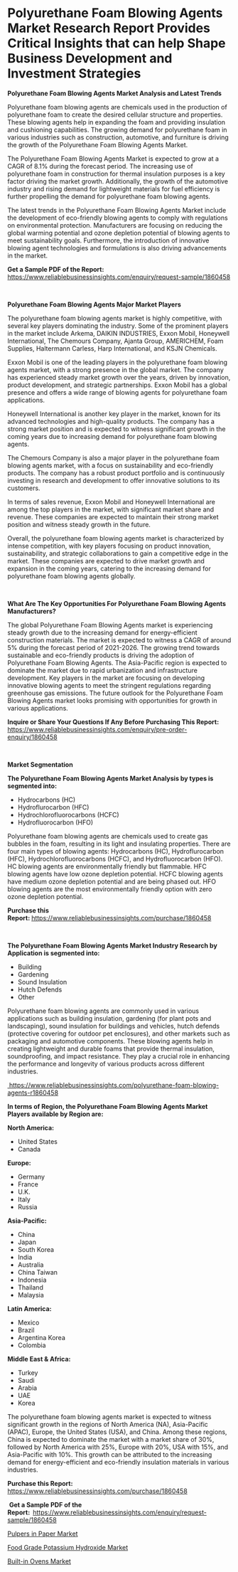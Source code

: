 <p><h1>Polyurethane Foam Blowing Agents Market Research Report Provides Critical Insights that can help Shape Business Development and Investment Strategies</h1></p><p><strong>Polyurethane Foam Blowing Agents Market Analysis and Latest Trends</strong></p>
<p><p>Polyurethane foam blowing agents are chemicals used in the production of polyurethane foam to create the desired cellular structure and properties. These blowing agents help in expanding the foam and providing insulation and cushioning capabilities. The growing demand for polyurethane foam in various industries such as construction, automotive, and furniture is driving the growth of the Polyurethane Foam Blowing Agents Market.</p><p>The Polyurethane Foam Blowing Agents Market is expected to grow at a CAGR of 8.1% during the forecast period. The increasing use of polyurethane foam in construction for thermal insulation purposes is a key factor driving the market growth. Additionally, the growth of the automotive industry and rising demand for lightweight materials for fuel efficiency is further propelling the demand for polyurethane foam blowing agents.</p><p>The latest trends in the Polyurethane Foam Blowing Agents Market include the development of eco-friendly blowing agents to comply with regulations on environmental protection. Manufacturers are focusing on reducing the global warming potential and ozone depletion potential of blowing agents to meet sustainability goals. Furthermore, the introduction of innovative blowing agent technologies and formulations is also driving advancements in the market.</p></p>
<p><strong>Get a Sample PDF of the Report:&nbsp;</strong> <a href="https://www.reliablebusinessinsights.com/enquiry/request-sample/1860458">https://www.reliablebusinessinsights.com/enquiry/request-sample/1860458</a></p>
<p>&nbsp;</p>
<p><strong>Polyurethane Foam Blowing Agents Major Market Players</strong></p>
<p><p>The polyurethane foam blowing agents market is highly competitive, with several key players dominating the industry. Some of the prominent players in the market include Arkema, DAIKIN INDUSTRIES, Exxon Mobil, Honeywell International, The Chemours Company, Ajanta Group, AMERICHEM, Foam Supplies, Haltermann Carless, Harp International, and KSJN Chemicals.</p><p>Exxon Mobil is one of the leading players in the polyurethane foam blowing agents market, with a strong presence in the global market. The company has experienced steady market growth over the years, driven by innovation, product development, and strategic partnerships. Exxon Mobil has a global presence and offers a wide range of blowing agents for polyurethane foam applications.</p><p>Honeywell International is another key player in the market, known for its advanced technologies and high-quality products. The company has a strong market position and is expected to witness significant growth in the coming years due to increasing demand for polyurethane foam blowing agents.</p><p>The Chemours Company is also a major player in the polyurethane foam blowing agents market, with a focus on sustainability and eco-friendly products. The company has a robust product portfolio and is continuously investing in research and development to offer innovative solutions to its customers.</p><p>In terms of sales revenue, Exxon Mobil and Honeywell International are among the top players in the market, with significant market share and revenue. These companies are expected to maintain their strong market position and witness steady growth in the future.</p><p>Overall, the polyurethane foam blowing agents market is characterized by intense competition, with key players focusing on product innovation, sustainability, and strategic collaborations to gain a competitive edge in the market. These companies are expected to drive market growth and expansion in the coming years, catering to the increasing demand for polyurethane foam blowing agents globally.</p></p>
<p>&nbsp;</p>
<p><strong>What Are The Key Opportunities For Polyurethane Foam Blowing Agents Manufacturers?</strong></p>
<p><p>The global Polyurethane Foam Blowing Agents market is experiencing steady growth due to the increasing demand for energy-efficient construction materials. The market is expected to witness a CAGR of around 5% during the forecast period of 2021-2026. The growing trend towards sustainable and eco-friendly products is driving the adoption of Polyurethane Foam Blowing Agents. The Asia-Pacific region is expected to dominate the market due to rapid urbanization and infrastructure development. Key players in the market are focusing on developing innovative blowing agents to meet the stringent regulations regarding greenhouse gas emissions. The future outlook for the Polyurethane Foam Blowing Agents market looks promising with opportunities for growth in various applications.</p></p>
<p><strong>Inquire or Share Your Questions If Any Before Purchasing This Report:</strong> <a href="https://www.reliablebusinessinsights.com/enquiry/pre-order-enquiry/1860458">https://www.reliablebusinessinsights.com/enquiry/pre-order-enquiry/1860458</a></p>
<p>&nbsp;</p>
<p><strong>Market Segmentation</strong></p>
<p><strong>The Polyurethane Foam Blowing Agents Market Analysis by types is segmented into:</strong></p>
<p><ul><li>Hydrocarbons (HC)</li><li>Hydroflurocarbon (HFC)</li><li>Hydrochlorofluorocarbons (HCFC)</li><li>Hydrofluorocarbon (HFO)</li></ul></p>
<p><p>Polyurethane foam blowing agents are chemicals used to create gas bubbles in the foam, resulting in its light and insulating properties. There are four main types of blowing agents: Hydrocarbons (HC), Hydroflurocarbon (HFC), Hydrochlorofluorocarbons (HCFC), and Hydrofluorocarbon (HFO). HC blowing agents are environmentally friendly but flammable. HFC blowing agents have low ozone depletion potential. HCFC blowing agents have medium ozone depletion potential and are being phased out. HFO blowing agents are the most environmentally friendly option with zero ozone depletion potential.</p></p>
<p><strong>Purchase this Report:&nbsp;</strong><a href="https://www.reliablebusinessinsights.com/purchase/1860458">https://www.reliablebusinessinsights.com/purchase/1860458</a></p>
<p>&nbsp;</p>
<p><strong>The Polyurethane Foam Blowing Agents Market Industry Research by Application is segmented into:</strong></p>
<p><ul><li>Building</li><li>Gardening</li><li>Sound Insulation</li><li>Hutch Defends</li><li>Other</li></ul></p>
<p><p>Polyurethane foam blowing agents are commonly used in various applications such as building insulation, gardening (for plant pots and landscaping), sound insulation for buildings and vehicles, hutch defends (protective covering for outdoor pet enclosures), and other markets such as packaging and automotive components. These blowing agents help in creating lightweight and durable foams that provide thermal insulation, soundproofing, and impact resistance. They play a crucial role in enhancing the performance and longevity of various products across different industries.</p></p>
<p><a href="https://www.reliablebusinessinsights.com/polyurethane-foam-blowing-agents-r1860458">&nbsp;https://www.reliablebusinessinsights.com/polyurethane-foam-blowing-agents-r1860458</a></p>
<p><strong>In terms of Region, the Polyurethane Foam Blowing Agents Market Players available by Region are:</strong></p>
<p>
    <p> <strong> North America: </strong>
        <ul>
            <li>United States</li>
            <li>Canada</li>
        </ul>
        </p> 
    <p> <strong> Europe: </strong>
        <ul>
            <li>Germany</li>
            <li>France</li>
            <li>U.K.</li>
            <li>Italy</li>
            <li>Russia</li>
        </ul>
        </p> 
    <p> <strong> Asia-Pacific: </strong>
        <ul>
            <li>China</li>
            <li>Japan</li>
            <li>South Korea</li>
            <li>India</li>
            <li>Australia</li>
            <li>China Taiwan</li>
            <li>Indonesia</li>
            <li>Thailand</li>
            <li>Malaysia</li>
        </ul>
        </p> 
    <p> <strong> Latin America: </strong>
        <ul>
            <li>Mexico</li>
            <li>Brazil</li>
            <li>Argentina Korea</li>
            <li>Colombia</li>
        </ul>
        </p> 
    <p> <strong> Middle East & Africa: </strong>
        <ul>
            <li>Turkey</li>
            <li>Saudi</li>
            <li>Arabia</li>
            <li>UAE</li>
            <li>Korea</li>
        </ul>
    </p>
    </p>
<p><p>The polyurethane foam blowing agents market is expected to witness significant growth in the regions of North America (NA), Asia-Pacific (APAC), Europe, the United States (USA), and China. Among these regions, China is expected to dominate the market with a market share of 30%, followed by North America with 25%, Europe with 20%, USA with 15%, and Asia-Pacific with 10%. This growth can be attributed to the increasing demand for energy-efficient and eco-friendly insulation materials in various industries.</p></p>
<p><strong>Purchase this Report: </strong><a href="https://www.reliablebusinessinsights.com/purchase/1860458">https://www.reliablebusinessinsights.com/purchase/1860458</a></p>
<p>&nbsp;<strong>Get a Sample PDF of the Report:&nbsp;&nbsp;</strong><a href="https://www.reliablebusinessinsights.com/enquiry/request-sample/1860458">https://www.reliablebusinessinsights.com/enquiry/request-sample/1860458</a></p>
<p><strong></strong></p>
<p><p><a href="https://github.com/ochgvvcj16/Market-Research-Report-List-1/blob/main/pulpers-in-paper-market.md">Pulpers in Paper Market</a></p><p><a href="https://github.com/btwcqfvq34/Market-Research-Report-List-1/blob/main/food-grade-potassium-hydroxide-market.md">Food Grade Potassium Hydroxide Market</a></p><p><a href="https://github.com/anggakarna133/Market-Research-Report-List-1/blob/main/built-in-ovens-market.md">Built-in Ovens Market</a></p></p>